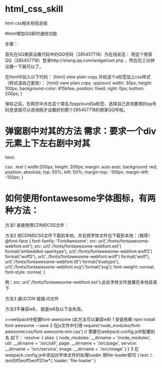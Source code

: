 # html_css_skill
html css相关经验总结


#html增加QQ即时通信功能

步骤：

首先在QQ商家设置代码中的QQ号码（285457718）为在线状态： 用这个商家QQ（285457718）登录http://shang.qq.com/widget/set.php ，然后花三分钟设置一下就可以了。

在html中加入以下代码： [html] view plain copy 
并给这个a标签加上css样式（样式请自己更改）： [html] view plain copy .qqzixun{
width: 30px;
height: 100px;
background-color: #15b1ea;
position: fixed;
right: 0px;
bottom: 200px;
}

保存之后，在网页中点击这个类名为qqzixun的a标签，选择自己咨询要用的qq号码登录就可以咨询刚才设置好的那个285457718的商家QQ号啦。

# 弹窗剧中对其的方法 需求：要求一个div元素上下左右剧中对其
html:
  <div class='test'></div>
css:
    .test {
      width:200px;
      height: 200px;
      margin: auto auto;
      background: red;
      position: absolute;
      top: 50%;
      left: 50%;
      margin-top: -100px;
      margin-left: -100px;
    }
    
 # 如何使用fontawesome字体图标，有两种方法：
方法1 直接使用CDN的CSS文件：<link rel="stylesheet" type="text/css" href="http://cdn.bootcss.com/font-awesome/4.7.0/css/font-awesome.css">

方法2 把CDN的CSS文件下载到本地，并且把字体文件也下载到本地：（推荐）
@font-face {
  font-family: 'FontAwesome';
  src: url('./fonts/fontawesome-webfont.eot');
  src: url('./fonts/fontawesome-webfont.eot') format('embedded-opentype'), url('./fonts/fontawesome-webfont.woff2') format('woff2'), url('../fonts/fontawesome-webfont.woff') format('woff'), url('./fonts/fontawesome-webfont.ttf') format('truetype'), url('./fonts/fontawesome-webfont.svg') format('svg');
  font-weight: normal;
  font-style: normal;
}

例：src: url('./fonts/fontawesome-webfont.eot');此处字体文件放置在本地目录下

方法3 通过CDN 链接JS文件
<!-- 方法3 使用cdn文件 -->
<!-- <script src="https://use.fontawesome.com/cf2248f49c.js"></script> -->
方法3不兼容ie8， 就是ie8及以下会失效。

××webpack中配置font-awesome (此方法可以兼容ie8)
  1 安装依赖
  npm install font-awesome --save
  2 在js文件中引用
  require('node_modules/font-awesome/css/font-awesome.min.css') // 需要在webpack.config.js中配置别名
  如下：
  resolve: {
    alias: {
      node_modules: __dirname + '/node_modules',
      util: __dirname + '/src/util',
      page: __dirname + '/src/page',
      service: __dirname + '/src/service',
      image: __dirname + '/src/image'
    }
  }
  3 在webpack.config.js中添加对字体文件的处理loader 用file-loader即可 
      {
        test: /\.(eot|ttf|woff|woff2)\w*/,
        loader: 'file-loader'
      }
